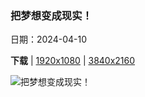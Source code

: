 ### 把梦想变成现实！

日期：2024-04-10

**下载**  |  [1920x1080](https://cn.bing.com/th?id=OHR.DragonWaterfall_ZH-CN9580105565_1920x1080.jpg)  |  [3840x2160](https://cn.bing.com/th?id=OHR.DragonWaterfall_ZH-CN9580105565_UHD.jpg)

![把梦想变成现实！](https://cn.bing.com/th?id=OHR.DragonWaterfall_ZH-CN9580105565_1920x1080.jpg "丘伦梅鲁瀑布鸟瞰图，委内瑞拉 (© AirPano LLC/Amazing Aerial Agency)")

